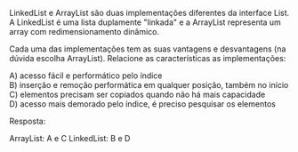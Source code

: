 LinkedList e ArrayList são duas implementações diferentes da interface List. A LinkedList é uma lista duplamente "linkada" e a ArrayList representa um array com redimensionamento dinâmico.

Cada uma das implementações tem as suas vantagens e desvantagens (na dúvida escolha ArrayList). Relacione as características as implementações:

A) acesso fácil e performático pelo índice<br>
B) inserção e remoção performática em qualquer posição, também no início<br>
C) elementos precisam ser copiados quando não há mais capacidade<br>
D) acesso mais demorado pelo índice, é preciso pesquisar os elementos<br>

Resposta:

ArrayList: A e C
LinkedList: B e D